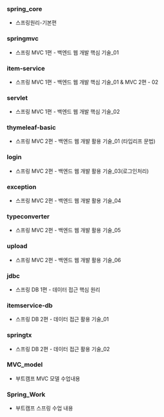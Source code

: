 ### spring_core
- 스프링원리-기본편
###  springmvc
- 스프링 MVC 1편 - 백엔드 웹 개발 핵심 기술_01
###  item-service
- 스프링 MVC 1편 - 백엔드 웹 개발 핵심 기술_01 & MVC 2편 - 02
### servlet
- 스프링 MVC 1편 - 백엔드 웹 개발 핵심 기술_02
### thymeleaf-basic
- 스프링 MVC 2편 - 백엔드 웹 개발 활용 기술_01 (타입리프 문법)

### login 
- 스프링 MVC 2편 - 백엔드 웹 개발 활용 기술_03(로그인처리)
### exception
- 스프링 MVC 2편 - 백엔드 웹 개발 활용 기술_04
### typeconverter
- 스프링 MVC 2편 - 백엔드 웹 개발 활용 기술_05
### upload
- 스프링 MVC 2편 - 백엔드 웹 개발 활용 기술_06
### jdbc
- 스프링 DB 1편 - 데이터 접근 핵심 원리
### itemservice-db
- 스프링 DB 2편 - 데이터 접근 활용 기술_01
### springtx
- 스프링 DB 2편 - 데이터 접근 활용 기술_02

### MVC_model
- 부트캠프 MVC 모델 수업내용
### Spring_Work
- 부트캠프 스프링 수업 내용
